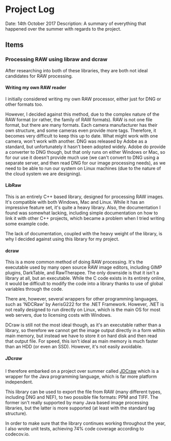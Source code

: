 # Project Log
Date: 14th October 2017
Description: A summary of everything that happened over the summer with regards to the project.

## Items
### Processing RAW using libraw and dcraw
After researching into both of these libraries, they are both not ideal candidates for RAW processing.

#### Writing my own RAW reader
I initially considered writing my own RAW processor, either just for DNG or other formats too.

However, I decided against this method, due to the complex nature of the RAW format (or rather, the family of RAW formats). RAW is not one file format, but there are many formats. Each camera manufacturer has their own structure, and some cameras even provide more tags. Therefore, it becomes very difficult to keep this up to date. What might work with one camera, won't work with another. DNG was released by Adobe as a standard, but unfortunately it hasn't been adopted widely. Adobe do provide a converter to DNG though, but that only runs on either Windows or Mac, so for our use it doesn't provide much use (we can't convert to DNG using a separate server, and then read DNG for our image processing needs), as we need to be able to run our system on Linux machines (due to the nature of the cloud system we are designing).

#### LibRaw
This is an entirely C++ based library, designed for processing RAW images. It's compatible with both Windows, Mac and Linux. While it has an impressive feature set, it's quite a heavy library. Also, the documentation I found was somewhat lacking, including simple documentation on how to link it with other C++ projects, which became a problem when I tried writing some example code.

The lack of documentation, coupled with the heavy weight of the library, is why I decided against using this library for my project.

#### dcraw
This is a more common method of doing RAW processing. It's the executable used by many open source RAW image editors, including GIMP plugins, DarkTable, and RawTherapee. The only downside is that it isn't a library at all, but an executable. While the C code exists in its entirety online, it would be difficult to modify the code into a library thanks to use of global variables through the code. 

There are, however, several wrappers for other programming languages, such as 'NDCRaw' by AerisG222 for the .NET Framework. However, .NET is not really designed to run directly on Linux, which is the main OS for most web servers, due to licensing costs with Windows.

DCraw is still not the most ideal though, as it's an executable rather than a library, so therefore we cannot get the image output directly in a form within main memory, but instead we have to store it on hard disk and then read that output file. For speed, this isn't ideal as main memory is much faster than an HDD (or even an SSD). However, it's not easily avoidable. 
##### JDcraw
I therefore embarked on a project over summer called [JDCraw](https://github.com/OhmGeek/JDCRaw) which is a wrapper for the Java programming language, which is far more platform independent.

This library can be used to export the file from RAW (many different types, including DNG and NEF), to two possible file formats: PPM and TIFF. The former isn't really supported by many Java based image processing libraries, but the latter is more supported (at least with the standard tag structure).

In order to make sure that the library continues working throughout the year, I also wrote unit tests, achieving 74% code coverage according to codecov.io.


